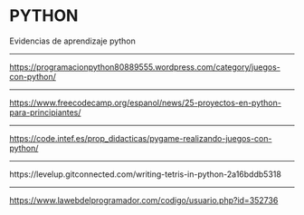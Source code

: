 # PYTHON
Evidencias de aprendizaje python
***************************************************************************************

https://programacionpython80889555.wordpress.com/category/juegos-con-python/

***************************************************************************************

https://www.freecodecamp.org/espanol/news/25-proyectos-en-python-para-principiantes/


****************************************************************************************

https://code.intef.es/prop_didacticas/pygame-realizando-juegos-con-python/

<hr>
https://levelup.gitconnected.com/writing-tetris-in-python-2a16bddb5318 



<hr>

https://www.lawebdelprogramador.com/codigo/usuario.php?id=352736
